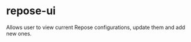 repose-ui
============

Allows user to view current Repose configurations, update them and add new ones.
